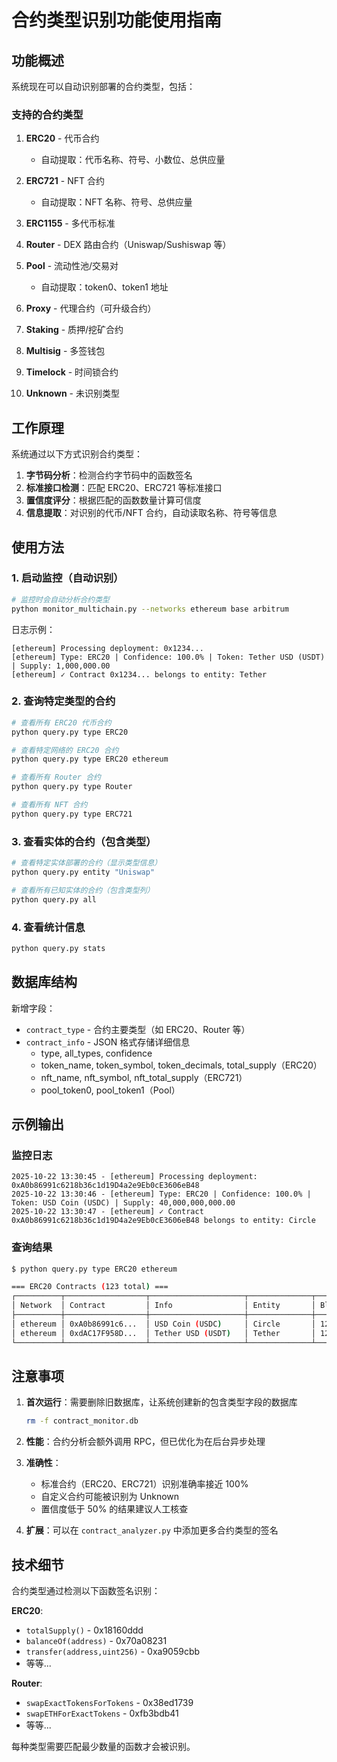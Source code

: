 # 合约类型识别功能使用指南

## 功能概述

系统现在可以自动识别部署的合约类型，包括：

### 支持的合约类型

1. **ERC20** - 代币合约
   - 自动提取：代币名称、符号、小数位、总供应量
   
2. **ERC721** - NFT 合约
   - 自动提取：NFT 名称、符号、总供应量

3. **ERC1155** - 多代币标准

4. **Router** - DEX 路由合约（Uniswap/Sushiswap 等）

5. **Pool** - 流动性池/交易对
   - 自动提取：token0、token1 地址

6. **Proxy** - 代理合约（可升级合约）

7. **Staking** - 质押/挖矿合约

8. **Multisig** - 多签钱包

9. **Timelock** - 时间锁合约

10. **Unknown** - 未识别类型

## 工作原理

系统通过以下方式识别合约类型：

1. **字节码分析**：检测合约字节码中的函数签名
2. **标准接口检测**：匹配 ERC20、ERC721 等标准接口
3. **置信度评分**：根据匹配的函数数量计算可信度
4. **信息提取**：对识别的代币/NFT 合约，自动读取名称、符号等信息

## 使用方法

### 1. 启动监控（自动识别）

```bash
# 监控时会自动分析合约类型
python monitor_multichain.py --networks ethereum base arbitrum
```

日志示例：
```
[ethereum] Processing deployment: 0x1234...
[ethereum] Type: ERC20 | Confidence: 100.0% | Token: Tether USD (USDT) | Supply: 1,000,000.00
[ethereum] ✓ Contract 0x1234... belongs to entity: Tether
```

### 2. 查询特定类型的合约

```bash
# 查看所有 ERC20 代币合约
python query.py type ERC20

# 查看特定网络的 ERC20 合约
python query.py type ERC20 ethereum

# 查看所有 Router 合约
python query.py type Router

# 查看所有 NFT 合约
python query.py type ERC721
```

### 3. 查看实体的合约（包含类型）

```bash
# 查看特定实体部署的合约（显示类型信息）
python query.py entity "Uniswap"

# 查看所有已知实体的合约（包含类型列）
python query.py all
```

### 4. 查看统计信息

```bash
python query.py stats
```

## 数据库结构

新增字段：

- `contract_type` - 合约主要类型（如 ERC20、Router 等）
- `contract_info` - JSON 格式存储详细信息
  - type, all_types, confidence
  - token_name, token_symbol, token_decimals, total_supply（ERC20）
  - nft_name, nft_symbol, nft_total_supply（ERC721）
  - pool_token0, pool_token1（Pool）

## 示例输出

### 监控日志
```
2025-10-22 13:30:45 - [ethereum] Processing deployment: 0xA0b86991c6218b36c1d19D4a2e9Eb0cE3606eB48
2025-10-22 13:30:46 - [ethereum] Type: ERC20 | Confidence: 100.0% | Token: USD Coin (USDC) | Supply: 40,000,000,000.00
2025-10-22 13:30:47 - [ethereum] ✓ Contract 0xA0b86991c6218b36c1d19D4a2e9Eb0cE3606eB48 belongs to entity: Circle
```

### 查询结果
```bash
$ python query.py type ERC20 ethereum

=== ERC20 Contracts (123 total) ===
┌──────────┬──────────────────┬─────────────────────┬──────────────┬────────┬─────────────────────┐
│ Network  │ Contract         │ Info                │ Entity       │ Block  │ Timestamp           │
├──────────┼──────────────────┼─────────────────────┼──────────────┼────────┼─────────────────────┤
│ ethereum │ 0xA0b86991c6...  │ USD Coin (USDC)     │ Circle       │ 123456 │ 2025-10-22 13:30:45 │
│ ethereum │ 0xdAC17F958D...  │ Tether USD (USDT)   │ Tether       │ 123455 │ 2025-10-22 13:25:30 │
└──────────┴──────────────────┴─────────────────────┴──────────────┴────────┴─────────────────────┘
```

## 注意事项

1. **首次运行**：需要删除旧数据库，让系统创建新的包含类型字段的数据库
   ```bash
   rm -f contract_monitor.db
   ```

2. **性能**：合约分析会额外调用 RPC，但已优化为在后台异步处理

3. **准确性**：
   - 标准合约（ERC20、ERC721）识别准确率接近 100%
   - 自定义合约可能被识别为 Unknown
   - 置信度低于 50% 的结果建议人工核查

4. **扩展**：可以在 `contract_analyzer.py` 中添加更多合约类型的签名

## 技术细节

合约类型通过检测以下函数签名识别：

**ERC20**:
- `totalSupply()` - 0x18160ddd
- `balanceOf(address)` - 0x70a08231
- `transfer(address,uint256)` - 0xa9059cbb
- 等等...

**Router**:
- `swapExactTokensForTokens` - 0x38ed1739
- `swapETHForExactTokens` - 0xfb3bdb41
- 等等...

每种类型需要匹配最少数量的函数才会被识别。

